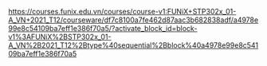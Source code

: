 https://courses.funix.edu.vn/courses/course-v1:FUNiX+STP302x_01-A_VN+2021_T12/courseware/df7c8100a7fe462d87aac3b682838adf/a4978e99e8c54109ba7eff1e386f70a5/?activate_block_id=block-v1%3AFUNiX%2BSTP302x_01-A_VN%2B2021_T12%2Btype%40sequential%2Bblock%40a4978e99e8c54109ba7eff1e386f70a5
